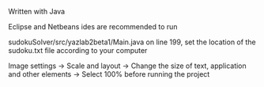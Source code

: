Written with Java

Eclipse and Netbeans ides are recommended to run

sudokuSolver/src/yazlab2beta1/Main.java on line 199, set the location of the sudoku.txt file according to your computer

Image settings -> Scale and layout -> Change the size of text, application and other elements -> Select 100% before running the project

